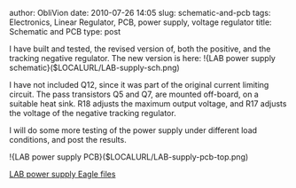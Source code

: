 author: ObliVion
date: 2010-07-26 14:05
slug: schematic-and-pcb
tags: Electronics, Linear Regulator, PCB, power supply, voltage regulator
title: Schematic and PCB
type: post


I have built and tested, the revised version of, both the positive, and
the tracking negative regulator. The new version is here:
!{LAB power supply schematic}($LOCALURL/LAB-supply-sch.png)
<br style="clear: both;" />

I have not included Q12, since it was part of the original current
limiting circuit. The pass transistors Q5 and Q7, are mounted off-board,
on a suitable heat sink. R18 adjusts the maximum output voltage, and R17
adjusts the voltage of the negative tracking regulator.


I will do some more testing of the power supply under different load
conditions, and post the results.

!{LAB power supply PCB}($LOCALURL/LAB-supply-pcb-top.png)
<br style="clear: both;" />

[LAB power supply Eagle files]($LOCALURL/LAB-power-supply.zip)
